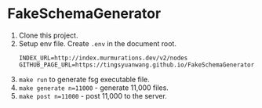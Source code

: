 # FakeSchemaGenerator
1. Clone this project.
2. Setup env file. Create `.env` in the document root.
   ```
   INDEX_URL=http://index.murmurations.dev/v2/nodes
   GITHUB_PAGE_URL=https://tingsyuanwang.github.io/FakeSchemaGenerator
   ```
3. `make run` to generate fsg executable file.
4. `make generate n=11000` - generate 11,000 files.
5. `make post n=11000` - post 11,000 to the server.